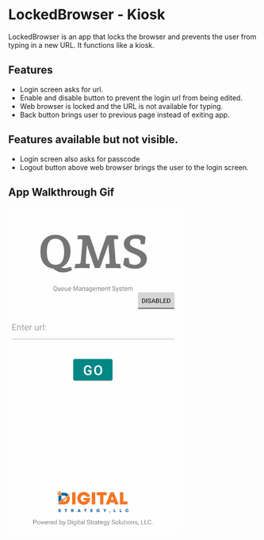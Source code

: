 # LockedBrowser - Kiosk
LockedBrowser is an app that locks the browser and prevents the user from typing in a new URL. It functions like a kiosk.
## Features
- Login screen asks for url.
- Enable and disable button to prevent the login url from being edited.
- Web browser is locked and the URL is not available for typing.
- Back button brings user to previous page instead of exiting app.
## Features available but not visible.
- Login screen also asks for passcode
- Logout button above web browser brings the user to the login screen.
## App Walkthrough Gif
<img src='LockedBrowser.gif' title='Video Walkthrough' width='' alt='Video Walkthrough' />
